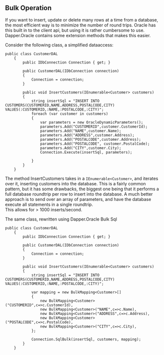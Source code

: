 ## Bulk Operation


If you want to insert, update or delete many rows at a time from a database, the most efficient way is to minimize the number of round trips.
Oracle has this built in to the client api, but using it is rather cumbersome to use.  
Dapper.Oracle contains some extension methods that makes this easier.

Consider the following class, a simplified dataaccess:

```
public class CustomerDAL
    {
        public IDbConnection Connection { get; }

        public CustomerDAL(IDbConnection connection)
        {
            Connection = connection;
        }

        public void InsertCustomers(IEnumerable<Customer> customers)
        {
            string insertSql = "INSERT INTO CUSTOMERS(CUSTOMERID,NAME,ADDRESS,POSTALCODE,CITY) VALUES(:CUSTOMERID,:NAME,:POSTALCODE,:CITY)";
            foreach (var customer in customers)
            {
                var parameters = new OracleDynamicParameters();
                parameters.Add("CUSTOMERID",customer.CustomerId);
                parameters.Add("NAME",customer.Name);
                parameters.Add("ADDRESS",customer.Address);
                parameters.Add("POSTALCODE",customer.Address);
                parameters.Add("POSTALCODE", customer.PostalCode);
                parameters.Add("CITY",customer.City);
                Connection.Execute(insertSql, parameters);

            }
        }
    }
```
The method InsertCustomers takes in a `IEnumerable<Customer>`, and iterates over it, inserting customers into the database.
This is a fairly common pattern, but it has some drawbacks, the biggest one being that it performs a full database roundtrip per row to insert into the database.
A much better approach is to send over an array of parameters, and have the database execute all statements in a single roundtrip.  
This allows for > 1000 inserts/second.

The same class, rewritten using Dapper.Oracle Bulk Sql

```
public class CustomerDAL
    {
        public IDbConnection Connection { get; }

        public CustomerDAL(IDbConnection connection)
        {
            Connection = connection;
        }

        public void InsertCustomers(IEnumerable<Customer> customers)
        {
            string insertSql = "INSERT INTO CUSTOMERS(CUSTOMERID,NAME,ADDRESS,POSTALCODE,CITY) VALUES(:CUSTOMERID,:NAME,:POSTALCODE,:CITY)";

            var mapping = new BulkMapping<Customer>[]
            {
                new BulkMapping<Customer>("CUSTOMERID",c=>c.CustomerId),
                new BulkMapping<Customer>("NAME",c=>c.Name),
                new BulkMapping<Customer>("ADDRESS",c=>c.Address),
                new BulkMapping<Customer>("POSTALCODE",c=>c.PostalCode),
                new BulkMapping<Customer>("CITY",c=>c.City),
            };

            Connection.SqlBulk(insertSql, customers, mapping);
        }
    }
```